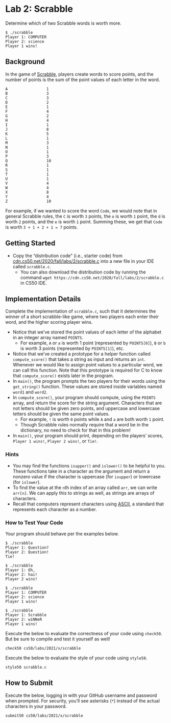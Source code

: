 # Lab 2: Scrabble

Determine which of two Scrabble words is worth more.

```
$ ./scrabble
Player 1: COMPUTER
Player 2: science
Player 1 wins!
```

## Background

In the game of [Scrabble](https://scrabble.hasbro.com/en-us/rules), players create words to score points, and the number of points is the sum of the point values of each letter 
in the word.

```
A                 1
B                 3
C                 3
D                 2
E                 1
F                 4
G                 2
H                 4
I                 1
J                 8
K                 5
L                 1
M                 3
N                 1
O                 1
P                 3
Q                 10
R                 1
S                 1
T                 1
U                 1
V                 4
W                 4
X                 8
Y                 4
Z                 10
```

For example, if we wanted to score the word `Code`, we would note that in general Scrabble rules, the `C` is worth `3` points, the `o` is worth `1` point, the `d` is worth `2` 
points, and the `e` is worth `1` point. Summing these, we get that `Code` is worth `3 + 1 + 2 + 1 = 7` points.

## Getting Started

- Copy the “distribution code” (i.e., starter code) from [cdn.cs50.net/2020/fall/labs/2/scrabble.c](https://cdn.cs50.net/2020/fall/labs/2/scrabble.c) into a new file in your 
  IDE called `scrabble.c`.
    - You can also download the distribution code by running the command `wget https://cdn.cs50.net/2020/fall/labs/2/scrabble.c` in CS50 IDE.

## Implementation Details

Complete the implementation of `scrabble.c`, such that it determines the winner of a short scrabble-like game, where two players each enter their word, and the higher scoring 
player wins.

- Notice that we’ve stored the point values of each letter of the alphabet in an integer array named `POINTS`.
    - For example, `A` or `a` is worth 1 point (represented by `POINTS[0]`), `B` or `b` is worth 3 points (represented by `POINTS[1]`), etc.
- Notice that we’ve created a prototype for a helper function called `compute_score()` that takes a string as input and returns an `int`. Whenever we would like to assign point 
  values to a particular word, we can call this function. Note that this prototype is required for C to know that `compute_score()` exists later in the program.
- In `main()`, the program prompts the two players for their words using the `get_string()` function. These values are stored inside variables named `word1` and `word2`.
- In `compute_score()`, your program should compute, using the `POINTS` array, and return the score for the string argument. Characters that are not letters should be given 
  zero points, and uppercase and lowercase letters should be given the same point values.
    - For example, `!` is worth `0` points while `A` and `a` are both worth `1` point.
    - Though Scrabble rules normally require that a word be in the dictionary, no need to check for that in this problem!
- In `main()`, your program should print, depending on the players’ scores, `Player 1 wins!`, `Player 2 wins!`, or `Tie!`.

### Hints

- You may find the functions `isupper()` and `islower()` to be helpful to you. These functions take in a character as the argument and return a nonzero value if the character 
  is uppercase (for `isupper`) or lowercase (for `islower`).
- To find the value at the `n`th index of an array called `arr`, we can write `arr[n]`. We can apply this to strings as well, as strings are arrays of characters.
- Recall that computers represent characters using [ASCII](http://asciitable.com/), a standard that represents each character as a number.

### How to Test Your Code

Your program should behave per the examples below.

```
$ ./scrabble
Player 1: Question?
Player 2: Question!
Tie!
```

```
$ ./scrabble
Player 1: Oh,
Player 2: hai!
Player 2 wins!
```

```
$ ./scrabble
Player 1: COMPUTER
Player 2: science
Player 1 wins!
```

```
$ ./scrabble
Player 1: Scrabble
Player 2: wiNNeR
Player 1 wins!
```

Execute the below to evaluate the correctness of your code using `check50`. But be sure to compile and test it yourself as well!

    check50 cs50/labs/2021/x/scrabble

Execute the below to evaluate the style of your code using `style50`.

    style50 scrabble.c

## How to Submit

Execute the below, logging in with your GitHub username and password when prompted. For security, you’ll see asterisks (`*`) instead of the actual characters in your password.

    submit50 cs50/labs/2021/x/scrabble
